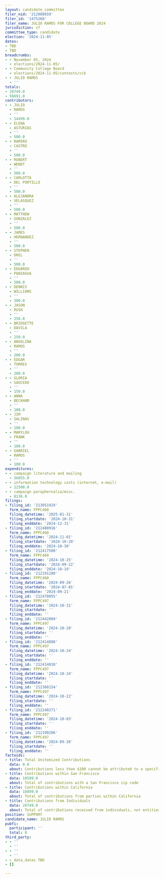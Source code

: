 ```yaml
---
layout: candidate_committee
filer_nid: '212088659'
filer_id: '1475268'
filer_name: JULIO RAMOS FOR COLLEGE BOARD 2024
jurisdiction: sf
committee_type: candidate
election: '2024-11-05'
dates:
- TBD
- TBD
breadcrumbs:
- - November 05, 2024
  - elections/2024-11-05/
- - Community College Board
  - elections/2024-11-05/contests/ccb
- - JULIO RAMOS
  - ''
totals:
- 20749.0
- 56691.0
contributors:
- - JULIO
  - RAMOS
  - ''
  - 14499.0
- - ELENA
  - ASTURIAS
  - ''
  - 500.0
- - RAMIRO
  - CASTRO
  - ''
  - 500.0
- - ROBERT
  - WENDT
  - ''
  - 500.0
- - CARLOTTA
  - DEL PORTILLO
  - ''
  - 500.0
- - ALEJANDRA
  - VELASQUEZ
  - ''
  - 500.0
- - MATTHEW
  - GONZALEZ
  - ''
  - 500.0
- - JAMES
  - HERNANDEZ
  - ''
  - 500.0
- - STEPHEN
  - OREL
  - ''
  - 500.0
- - EDUARDO
  - PANIAGUA
  - ''
  - 500.0
- - DENNIS
  - WILLIAMS
  - ''
  - 300.0
- - JASON
  - RUSH
  - ''
  - 250.0
- - BRIDGETTE
  - DAVILA
  - ''
  - 250.0
- - ANGELINA
  - RAMOS
  - ''
  - 200.0
- - EDGAR
  - TORRES
  - ''
  - 200.0
- - GLORIA
  - SAUCEDO
  - ''
  - 150.0
- - ANNA
  - BECKHAM
  - ''
  - 100.0
- - JIM
  - SALINAS
  - ''
  - 100.0
- - MARYLOU
  - FRANK
  - ''
  - 100.0
- - GABRIEL
  - RAMOS
  - ''
  - 100.0
expenditures:
- - campaign literature and mailing
  - 36055.0
- - information technology costs (internet, e-mail)
  - 12500.0
- - campaign paraphernalia/misc.
  - 8136.0
filings:
- filing_id: '213051929'
  form_name: FPPC460
  filing_datetime: '2025-01-31'
  filing_startdate: '2024-10-31'
  filing_enddate: '2024-12-31'
- filing_id: '212480916'
  form_name: FPPC460
  filing_datetime: '2024-11-01'
  filing_startdate: '2024-10-20'
  filing_enddate: '2024-10-30'
- filing_id: '212417500'
  form_name: FPPC460
  filing_datetime: '2024-10-25'
  filing_startdate: '2024-09-22'
  filing_enddate: '2024-10-19'
- filing_id: '212191280'
  form_name: FPPC460
  filing_datetime: '2024-09-26'
  filing_startdate: '2024-07-01'
  filing_enddate: '2024-09-21'
- filing_id: '212470055'
  form_name: FPPC497
  filing_datetime: '2024-10-31'
  filing_startdate: ''
  filing_enddate: ''
- filing_id: '212442089'
  form_name: FPPC497
  filing_datetime: '2024-10-28'
  filing_startdate: ''
  filing_enddate: ''
- filing_id: '212414088'
  form_name: FPPC497
  filing_datetime: '2024-10-24'
  filing_startdate: ''
  filing_enddate: ''
- filing_id: '212414010'
  form_name: FPPC497
  filing_datetime: '2024-10-24'
  filing_startdate: ''
  filing_enddate: ''
- filing_id: '212368154'
  form_name: FPPC497
  filing_datetime: '2024-10-22'
  filing_startdate: ''
  filing_enddate: ''
- filing_id: '212240271'
  form_name: FPPC497
  filing_datetime: '2024-10-03'
  filing_startdate: ''
  filing_enddate: ''
- filing_id: '212190286'
  form_name: FPPC497
  filing_datetime: '2024-09-26'
  filing_startdate: ''
  filing_enddate: ''
factoids:
- title: Total Unitemized Contributions
  data: 0.0
  about: Contributions less than $100 cannot be attributed to a specific individual
- title: Contributions within San Francisco
  data: 18599.0
  about: Total of contributions with a San Francisco zip code
- title: Contributions within California
  data: 18899.0
  about: Total of contributions from parties within California
- title: Contributions from Individuals
  data: 20749.0
  about: Total of contributions received from individuals, not entities
position: SUPPORT
candidate_name: JULIO RAMOS
pubfi:
  participant: ''
  total: 0
third_party:
- - ''
  - ''
- - ''
  - ''
- - data_dates TBD
- []

---
```


